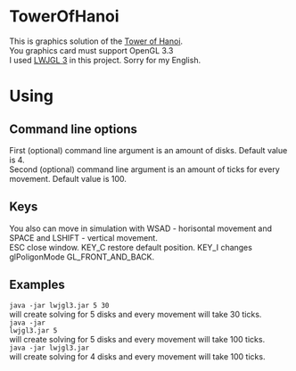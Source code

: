 # TowerOfHanoi
This is graphics solution of the [Tower of Hanoi](https://en.wikipedia.org/wiki/Tower_of_Hanoi).<br>
You graphics card must support OpenGL 3.3<br>
I used [LWJGL 3](lwjgl.org) in this project.
Sorry for my English.
# Using
## Command line options
First (optional) command line argument is an amount of disks. Default value is 4.<br>
Second (optional) command line argument is an amount of ticks for every movement.  Default value is 100.<br>
## Keys
You also can move in simulation with WSAD - horisontal movement and SPACE and LSHIFT - vertical movement.<br>
ESC close window. KEY_C restore default position. KEY_I changes glPoligonMode GL_FRONT_AND_BACK.
## Examples
<code>java -jar lwjgl3.jar 5 30</code><br>
will create solving for 5 disks and every movement will take 30 ticks.<br>
<code>java -jar lwjgl3.jar 5</code><br>
will create solving for 5 disks and every movement will take 100 ticks.<br>
<code>java -jar lwjgl3.jar</code><br>
will create solving for 4 disks and every movement will take 100 ticks.<br>
